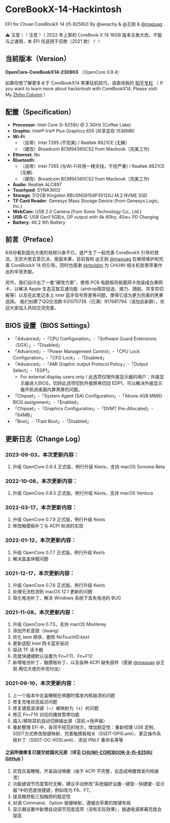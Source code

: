 # CoreBookX-14-Hackintosh
EFI for Chuwi CoreBookX 14 (i5-8259U) By @weachy & @王刚 & [@maguag](https://github.com/maguag) .

**⚠️** 注意！！注意！！2022 年上架的 CoreBook X 14 16GB 版本主板大改，不能与之通用，本 EFI 仅适用于旧款（2021 款）！！

## 当前版本（Version）
**OpenCore-CoreBookX14-230903** （OpenCore 0.9.4）


如果你想了解更多关于 CoreBookX14 黑果玩机技巧，请查阅我的 [知乎专栏](https://www.zhihu.com/column/c_1419721568574013440) （
If you want to learn more about hackintosh with CoreBookX14. Please visit: My [Zhihu Column](https://www.zhihu.com/column/c_1419721568574013440) ）

## 配置（Specification）
- **Processor**: Intel Core i5-8259U @ 2.3GHz (Coffee Lake)
- **Graphic**: Intel® Iris® Plus Graphics 655 (共享显存 1536MB)
- **Wi-Fi**: 
   - （自带）Intel 7265 (不完美) / Realtek 8821CE (无解) 
   - （硬改）Broadcom BCM94360CS2 from Macbook（完美工作)
- **Ethernet**: No
- **Bluetooth**: 
   - （自带）Intel 7265 (与Wi-Fi共用一根天线，干扰严重) / Realtek 8821CE (无解) 
   - （硬改）Broadcom BCM94360CS2 from Macbook（完美工作)
- **Audio**: Realtek ALC897 
- **Touchpad**: SYNA3602
- **Storage**: 512GB Kingston RBUSNS8154P3512GJ M.2 NVME SSD
- **TF Card Reader**: Genesys Mass Storage Device (from Genesys Logic, Inc.)
- **WebCam**: USB 2.0 Camera (from Sonix Technology Co., Ltd.)
- **USB-C**: USB Gen1 5GB/s, DP output with 4k 60hz, 45w+ PD Charging
- **Battery**: 46.2 Wh Battery

## 前言（Preface）
8月份看到国光大佬的视频兴奋不已，遂产生了一起完善 CoreBookX 引导的想法，无奈大佬去意已决，挽留未果，目前我和 @王刚 [@maguag](https://github.com/maguag) 在继续维护和完善 CoreBookX 14 的引导。同时也感谢 [@rboldini](https://github.com/rboldini/CoreBook_X_OC) 为 CHUWI 相关机型黑苹果作出的辛苦贡献。

另外，我们设计出了一套“硬改方案”，使用 PCB 电路板将板载网卡改装成白果网卡，以解决 Apple 生态互联互通功能（airdrop隔空投送、接力、随航、共享剪切板等）以及在此笔记本上 Intel 蓝牙信号奇差等问题，使得它成为更为完美的黑果选择。
我们创建了QQ交流群 631070738（已满）917681794（请加此新群），欢迎大家加入共同交流完善。

## BIOS 设置（BIOS Settings）
- 「Advanced」-「CPU Configuration」-「Software Guard Extensions（SGX）」-「Disabled」
- 「Advanced」-「Power Management Control」-「CPU Lock Configuration」-「CFG Lock」-「Disabled」
- 「Advanced」-「AMI Graphic output Protocol Policy」-「Output Select」-「EDP1」  
   * For external display users only / 此选项仅限外接显示器的用户：外接显示器进入BIOS，切将此选项切到外接屏再切回 EDP1，可以解决外接显示器开机进桌面内屏黑屏的问题。
- 「Chipset」-「System Agent (SA) Configuration」-「Above 4GB MMID BIOS assignment」-「Enabled」
- 「Chipset」-「Graphics Configuration」-「DVMT Pre-Allocated」-「64MB」
- 「Boot」-「Fast Boot」-「Disabled」

## 更新日志（Change Log）

### 2023-09-03，本次更新内容：
1. 升级 OpenCore 0.9.4 正式版，例行升级 Kexts，支持 macOS Sonoma Beta

### 2022-10-08，本次更新内容：
1. 升级 OpenCore 0.8.5 正式版，例行升级 Kexts，支持 macOS Ventura

### 2022-03-17，本次更新内容：
1. 升级 OpenCore 0.7.9 正式版，例行升级 Kexts
2. 修改触摸板补丁与 ACPI 轮询的实现

### 2022-01-12，本次更新内容：
1. 升级 OpenCore 0.7.7 正式版，例行升级 Kexts
2. 解决盒盖休眠问题

### 2021-12-17，本次更新内容：
1. 升级 OpenCore 0.7.6 正式版，例行升级 Kexts
2. 处理无法检测到 macOS 12.1 更新的问题
3. 简化电池补丁、解决 Windows 系统下丢失电池的 BUG

### 2021-11-08，本次更新内容：
1. 升级 OpenCore 0.7.5，支持 macOS Monterey
2. 添加开机音效（duang）
3. 优化 kext 顺序，删除 NoTouchID.kext
4. 更新适配 Intel 网卡蓝牙驱动
5. 驱动 TF 读卡器
6. 亮度快捷键默认设置为 Fn+F11、Fn+F12
7. 新增电池补丁、触摸板补丁、以及各种 ACPI 缺失部件（感谢 [@maguag](https://github.com/maguag) @王刚 两位大佬的辛苦付出）

### 2021-09-10，本次更新内容：
1. 上一个版本中合盖睡眠在唤醒时偶发内核崩溃的问题
2. 修复充电状态延迟问题
3. 修复键盘波浪键（~）被映射为（±）的问题
4. 修正 Fn+F10 对应的播放暂停功能
5. 插入/移除耳机自动切换输出源（耳机->扬声器）
6. 重新整理 EFI 中，各项不规范的地方，增加稳定性：重新梳理 USB 定制、SSDT方式修改按键映射、完善触摸板相关（SSDT-GPI0.aml）、更正操作系统补丁（SSDT-OC-XOSI.aml）、添加 PNLF 重命名等等

#### 之前所做修复已提交给国光兄弟（详见 [CHUWI-COREBOOK-X-I5-8259U GitHub](https://github.com/sqlsec/CHUWI-COREBOOK-X-I5-8259U) ）
1. 实现合盖睡眠、开盖自动唤醒（由于 ACPI 不完整，会造成唤醒偶发内核崩溃）
2. 功能键调节亮度暂时无解，建议手动修改“系统偏好设置--键盘--快捷键--显示器”中的亮度快捷键，例如改为 F6、F7。
3. 提高触控板三指触控的稳定性
4. 对调 Command、Option 按键映射，遵循白苹果的按键布局
5. 显示器设置中新增自动调节亮度选项（没有实际效果），接通电源屏幕亮度会提高

